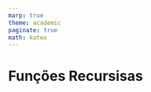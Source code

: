 ```yaml
---
marp: true
theme: academic
paginate: true
math: katex
---
```


<!-- _class: lead -->

# Funções Recursisas